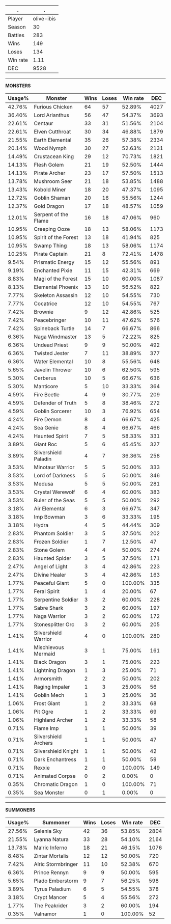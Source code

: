 .|.
|-|-
Player|olive-ibis
Season|30
Battles|283
Wins|149
Loses|134
Win rate|1.11
DEC|9528

---
**MONSTERS**

Usage%|Monster|Wins|Loses|Win rate|DEC|
-|-|-|-|-|-|
42.76%|Furious Chicken|64|57|52.89%|4027|
36.40%|Lord Arianthus|56|47|54.37%|3693|
22.61%|Centaur|33|31|51.56%|2104|
22.61%|Elven Cutthroat|30|34|46.88%|1879|
21.55%|Earth Elemental|35|26|57.38%|2334|
20.14%|Wood Nymph|30|27|52.63%|2131|
14.49%|Crustacean King|29|12|70.73%|1821|
14.13%|Flesh Golem|21|19|52.50%|1444|
14.13%|Pirate Archer|23|17|57.50%|1513|
13.78%|Mushroom Seer|21|18|53.85%|1488|
13.43%|Kobold Miner|18|20|47.37%|1095|
12.72%|Goblin Shaman|20|16|55.56%|1244|
12.37%|Gold Dragon|17|18|48.57%|1059|
12.01%|Serpent of the Flame|16|18|47.06%|960|
10.95%|Creeping Ooze|18|13|58.06%|1173|
10.95%|Spirit of the Forest|13|18|41.94%|825|
10.95%|Swamp Thing|18|13|58.06%|1174|
10.25%|Pirate Captain|21|8|72.41%|1478|
9.54%|Prismatic Energy|15|12|55.56%|891|
9.19%|Enchanted Pixie|11|15|42.31%|669|
8.83%|Magi of the Forest|15|10|60.00%|1087|
8.13%|Elemental Phoenix|13|10|56.52%|822|
7.77%|Skeleton Assassin|12|10|54.55%|730|
7.77%|Cocatrice|12|10|54.55%|767|
7.42%|Brownie|9|12|42.86%|525|
7.42%|Peacebringer|10|11|47.62%|576|
7.42%|Spineback Turtle|14|7|66.67%|866|
6.36%|Naga Windmaster|13|5|72.22%|825|
6.36%|Undead Priest|9|9|50.00%|492|
6.36%|Twisted Jester|7|11|38.89%|377|
6.36%|Water Elemental|10|8|55.56%|648|
5.65%|Javelin Thrower|10|6|62.50%|595|
5.30%|Cerberus|10|5|66.67%|636|
5.30%|Manticore|5|10|33.33%|364|
4.59%|Fire Beetle|4|9|30.77%|209|
4.59%|Defender of Truth|5|8|38.46%|272|
4.59%|Goblin Sorcerer|10|3|76.92%|654|
4.24%|Fire Demon|8|4|66.67%|425|
4.24%|Sea Genie|8|4|66.67%|466|
4.24%|Haunted Spirit|7|5|58.33%|331|
3.89%|Giant Roc|5|6|45.45%|327|
3.89%|Silvershield Paladin|4|7|36.36%|258|
3.53%|Minotaur Warrior|5|5|50.00%|333|
3.53%|Lord of Darkness|5|5|50.00%|346|
3.53%|Medusa|5|5|50.00%|281|
3.53%|Crystal Werewolf|6|4|60.00%|383|
3.53%|Ruler of the Seas|5|5|50.00%|292|
3.18%|Air Elemental|6|3|66.67%|347|
3.18%|Imp Bowman|3|6|33.33%|195|
3.18%|Hydra|4|5|44.44%|309|
2.83%|Phantom Soldier|3|5|37.50%|202|
2.83%|Frozen Soldier|1|7|12.50%|47|
2.83%|Stone Golem|4|4|50.00%|274|
2.83%|Haunted Spider|3|5|37.50%|171|
2.47%|Angel of Light|3|4|42.86%|223|
2.47%|Divine Healer|3|4|42.86%|163|
1.77%|Peaceful Giant|5|0|100.00%|335|
1.77%|Feral Spirit|1|4|20.00%|67|
1.77%|Serpentine Soldier|3|2|60.00%|228|
1.77%|Sabre Shark|3|2|60.00%|197|
1.77%|Naga Warrior|3|2|60.00%|172|
1.77%|Stonesplitter Orc|3|2|60.00%|205|
1.41%|Silvershield Warrior|4|0|100.00%|280|
1.41%|Mischievous Mermaid|3|1|75.00%|161|
1.41%|Black Dragon|3|1|75.00%|223|
1.41%|Lightning Dragon|1|3|25.00%|71|
1.41%|Armorsmith|2|2|50.00%|202|
1.41%|Raging Impaler|1|3|25.00%|56|
1.41%|Goblin Mech|1|3|25.00%|36|
1.06%|Frost Giant|1|2|33.33%|68|
1.06%|Pit Ogre|1|2|33.33%|69|
1.06%|Highland Archer|1|2|33.33%|58|
0.71%|Flame Imp|1|1|50.00%|39|
0.71%|Silvershield Archers|1|1|50.00%|47|
0.71%|Silvershield Knight|1|1|50.00%|42|
0.71%|Dark Enchantress|1|1|50.00%|59|
0.71%|Rexxie|2|0|100.00%|149|
0.71%|Animated Corpse|0|2|0.00%|0|
0.35%|Chromatic Dragon|1|0|100.00%|71|
0.35%|Sea Monster|0|1|0.00%|0|

---
**SUMMONERS**

Usage%|Summoner|Wins|Loses|Win rate|DEC|
-|-|-|-|-|-|
27.56%|Selenia Sky|42|36|53.85%|2804|
21.55%|Lyanna Natura|33|28|54.10%|2164|
13.78%|Malric Inferno|18|21|46.15%|1076|
8.48%|Zintar Mortalis|12|12|50.00%|720|
7.42%|Alric Stormbringer|11|10|52.38%|670|
6.36%|Prince Rennyn|9|9|50.00%|595|
5.65%|Plado Emberstorm|9|7|56.25%|598|
3.89%|Tyrus Paladium|6|5|54.55%|378|
3.18%|Crypt Mancer|5|4|55.56%|272|
1.77%|The Peakrider|3|2|60.00%|194|
0.35%|Valnamor|1|0|100.00%|52|
